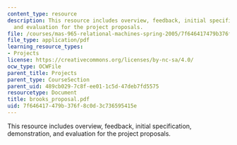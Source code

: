 ```yaml
---
content_type: resource
description: This resource includes overview, feedback, initial specification, demonstration,
  and evaluation for the project proposals.
file: /courses/mas-965-relational-machines-spring-2005/7f646417479b376f8c0d3c736595415e_brooks_proposal.pdf
file_type: application/pdf
learning_resource_types:
- Projects
license: https://creativecommons.org/licenses/by-nc-sa/4.0/
ocw_type: OCWFile
parent_title: Projects
parent_type: CourseSection
parent_uid: 489cb029-7c8f-ee01-1c5d-47deb7fd5575
resourcetype: Document
title: brooks_proposal.pdf
uid: 7f646417-479b-376f-8c0d-3c736595415e
---
```

This resource includes overview, feedback, initial specification, demonstration, and evaluation for the project proposals.